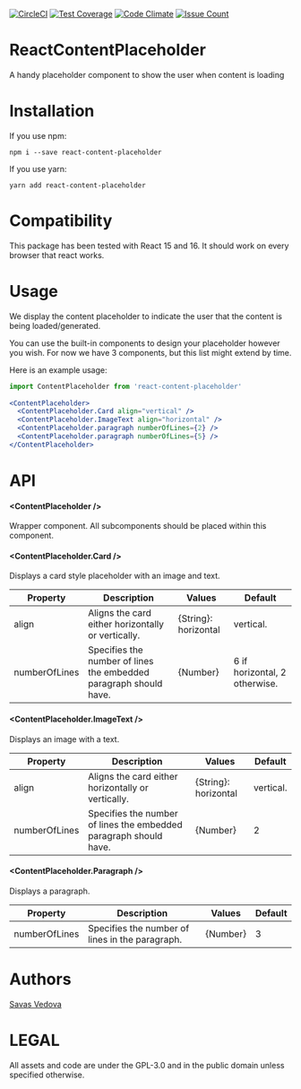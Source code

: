 [![CircleCI](https://circleci.com/gh/tutti-ch/ReactContentPlaceholder.svg?style=svg)](https://circleci.com/gh/tutti-ch/ReactContentPlaceholder)
[![Test Coverage](https://codeclimate.com/github/codeclimate/codeclimate/badges/coverage.svg)](https://codeclimate.com/github/codeclimate/codeclimate/coverage)
[![Code Climate](https://codeclimate.com/github/codeclimate/codeclimate/badges/gpa.svg)](https://codeclimate.com/github/codeclimate/codeclimate)
[![Issue Count](https://codeclimate.com/github/codeclimate/codeclimate/badges/issue_count.svg)](https://codeclimate.com/github/codeclimate/codeclimate)

# ReactContentPlaceholder
A handy placeholder component to show the user when content is loading

# Installation
If you use npm:
```
npm i --save react-content-placeholder
```

If you use yarn:
```
yarn add react-content-placeholder
```

# Compatibility
This package has been tested with React 15 and 16. It should work 
on every browser that react works.
 
# Usage
We display the content placeholder to indicate the user that the content
is being loaded/generated.

You can use the built-in components to design your placeholder however you
wish. For now we have 3 components, but this list might extend by time.

Here is an example usage:

```jsx harmony
import ContentPlaceholder from 'react-content-placeholder'
 
<ContentPlaceholder>
  <ContentPlaceholder.Card align="vertical" />
  <ContentPlaceholder.ImageText align="horizontal" />
  <ContentPlaceholder.paragraph numberOfLines={2} />
  <ContentPlaceholder.paragraph numberOfLines={5} />
</ContentPlaceholder>
```

# API

#### \<ContentPlaceholder />

Wrapper component. All subcomponents should be placed within this component.

#### \<ContentPlaceholder.Card />

Displays a card style placeholder with an image and text.

Property | Description | Values | Default
--- | --- | --- | ---
align | Aligns the card either horizontally or vertically. | {String}: horizontal|vertical. | horizontal
numberOfLines | Specifies the number of lines the embedded paragraph should have. | {Number} | 6 if horizontal, 2 otherwise.

#### \<ContentPlaceholder.ImageText />

Displays an image with a text.

Property | Description | Values | Default
--- | --- | --- | ---
align | Aligns the card either horizontally or vertically. | {String}: horizontal|vertical. | horizontal
numberOfLines | Specifies the number of lines the embedded paragraph should have. | {Number} | 2

#### \<ContentPlaceholder.Paragraph />

Displays a paragraph.

Property | Description | Values | Default
--- | --- | --- | ---
numberOfLines | Specifies the number of lines in the paragraph. | {Number} | 3

# Authors
[Savas Vedova](https://github.com/svedova)

# LEGAL
All assets and code are under the GPL-3.0 and in the public domain unless specified otherwise.